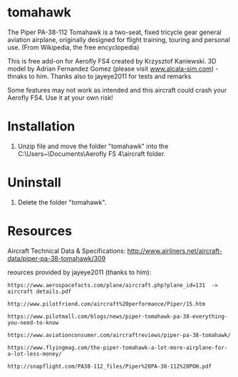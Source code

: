 # tomahawk
The Piper PA-38-112 Tomahawk is a two-seat, fixed tricycle gear general aviation airplane, originally designed for flight training, touring and personal use. (From Wikipedia, the free encyclopedia) 

This is free add-on for Aerofly FS4 created by Krzysztof Kaniewski. 3D model by Adrian Fernandez Gomez (please visit www.alcala-sim.com) - thnaks to him.
Thanks also to jayeye2011 for tests and remarks

 Some features may not work as intended and this aircraft could crash your Aerofly FS4. 
 Use it at your own risk!

# Installation

1. Unzip file and move the folder "tomahawk" into the C:\Users\~\Documents\Aerofly FS 4\aircraft folder.

# Uninstall

1. Delete the folder "tomahawk".

# Resources

Aircraft Technical Data & Specifications: http://www.airliners.net/aircraft-data/piper-pa-38-tomahawk/309


reources provided by jayeye2011 (thanks to him):

	https://www.aerospacefacts.com/plane/aircraft.php?plane_id=131  -> aircraft details.pdf
	
	http://www.pilotfriend.com/aircraft%20performance/Piper/15.htm
	
	https://www.pilotmall.com/blogs/news/piper-tomahawk-pa-38-everything-you-need-to-know
	
	https://www.aviationconsumer.com/aircraftreviews/piper-pa-38-tomahawk/
	
	https://www.flyingmag.com/the-piper-tomahawk-a-lot-more-airplane-for-a-lot-less-money/
	
	http://snapflight.com/PA38-112_files/Piper%20PA-38-112%20POH.pdf

